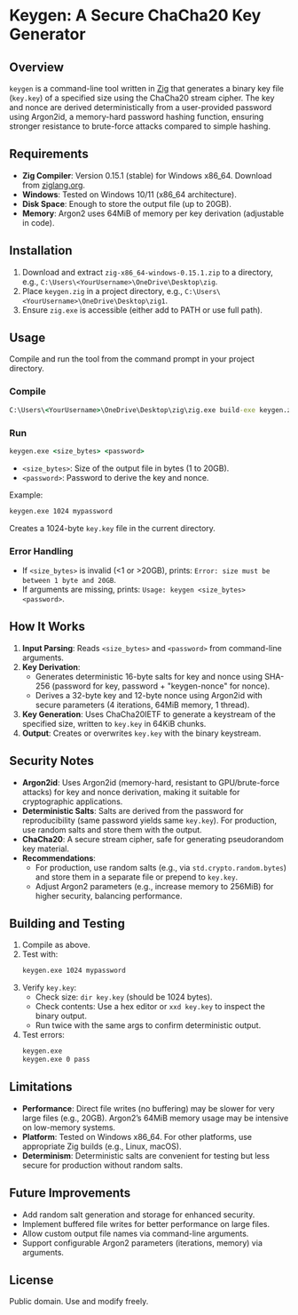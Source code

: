 # Keygen: A Secure ChaCha20 Key Generator

## Overview
`keygen` is a command-line tool written in [Zig](https://ziglang.org/) that generates a binary key file (`key.key`) of a specified size using the ChaCha20 stream cipher. The key and nonce are derived deterministically from a user-provided password using Argon2id, a memory-hard password hashing function, ensuring stronger resistance to brute-force attacks compared to simple hashing.

## Requirements
- **Zig Compiler**: Version 0.15.1 (stable) for Windows x86_64. Download from [ziglang.org](https://ziglang.org/download/0.15.1/zig-x86_64-windows-0.15.1.zip).
- **Windows**: Tested on Windows 10/11 (x86_64 architecture).
- **Disk Space**: Enough to store the output file (up to 20GB).
- **Memory**: Argon2 uses 64MiB of memory per key derivation (adjustable in code).

## Installation
1. Download and extract `zig-x86_64-windows-0.15.1.zip` to a directory, e.g., `C:\Users\<YourUsername>\OneDrive\Desktop\zig`.
2. Place `keygen.zig` in a project directory, e.g., `C:\Users\<YourUsername>\OneDrive\Desktop\zig1`.
3. Ensure `zig.exe` is accessible (either add to PATH or use full path).

## Usage
Compile and run the tool from the command prompt in your project directory.

### Compile
```cmd
C:\Users\<YourUsername>\OneDrive\Desktop\zig\zig.exe build-exe keygen.zig
```

### Run
```cmd
keygen.exe <size_bytes> <password>
```
- `<size_bytes>`: Size of the output file in bytes (1 to 20GB).
- `<password>`: Password to derive the key and nonce.

Example:
```cmd
keygen.exe 1024 mypassword
```
Creates a 1024-byte `key.key` file in the current directory.

### Error Handling
- If `<size_bytes>` is invalid (<1 or >20GB), prints: `Error: size must be between 1 byte and 20GB`.
- If arguments are missing, prints: `Usage: keygen <size_bytes> <password>`.

## How It Works
1. **Input Parsing**: Reads `<size_bytes>` and `<password>` from command-line arguments.
2. **Key Derivation**:
   - Generates deterministic 16-byte salts for key and nonce using SHA-256 (password for key, password + "keygen-nonce" for nonce).
   - Derives a 32-byte key and 12-byte nonce using Argon2id with secure parameters (4 iterations, 64MiB memory, 1 thread).
3. **Key Generation**: Uses ChaCha20IETF to generate a keystream of the specified size, written to `key.key` in 64KiB chunks.
4. **Output**: Creates or overwrites `key.key` with the binary keystream.

## Security Notes
- **Argon2id**: Uses Argon2id (memory-hard, resistant to GPU/brute-force attacks) for key and nonce derivation, making it suitable for cryptographic applications.
- **Deterministic Salts**: Salts are derived from the password for reproducibility (same password yields same `key.key`). For production, use random salts and store them with the output.
- **ChaCha20**: A secure stream cipher, safe for generating pseudorandom key material.
- **Recommendations**:
  - For production, use random salts (e.g., via `std.crypto.random.bytes`) and store them in a separate file or prepend to `key.key`.
  - Adjust Argon2 parameters (e.g., increase memory to 256MiB) for higher security, balancing performance.

## Building and Testing
1. Compile as above.
2. Test with:
   ```cmd
   keygen.exe 1024 mypassword
   ```
3. Verify `key.key`:
   - Check size: `dir key.key` (should be 1024 bytes).
   - Check contents: Use a hex editor or `xxd key.key` to inspect the binary output.
   - Run twice with the same args to confirm deterministic output.
4. Test errors:
   ```cmd
   keygen.exe
   keygen.exe 0 pass
   ```

## Limitations
- **Performance**: Direct file writes (no buffering) may be slower for very large files (e.g., 20GB). Argon2’s 64MiB memory usage may be intensive on low-memory systems.
- **Platform**: Tested on Windows x86_64. For other platforms, use appropriate Zig builds (e.g., Linux, macOS).
- **Determinism**: Deterministic salts are convenient for testing but less secure for production without random salts.

## Future Improvements
- Add random salt generation and storage for enhanced security.
- Implement buffered file writes for better performance on large files.
- Allow custom output file names via command-line arguments.
- Support configurable Argon2 parameters (iterations, memory) via arguments.

## License
Public domain. Use and modify freely.
